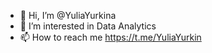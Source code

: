 - 👋 Hi, I’m @YuliaYurkina
- 👀 I’m interested in Data Analytics
- 📫 How to reach me https://t.me/YuliaYurkin

<!---
YuliaYurkina/YuliaYurkina is a ✨ special ✨ repository because its `README.md` (this file) appears on your GitHub profile.
You can click the Preview link to take a look at your changes.
--->
